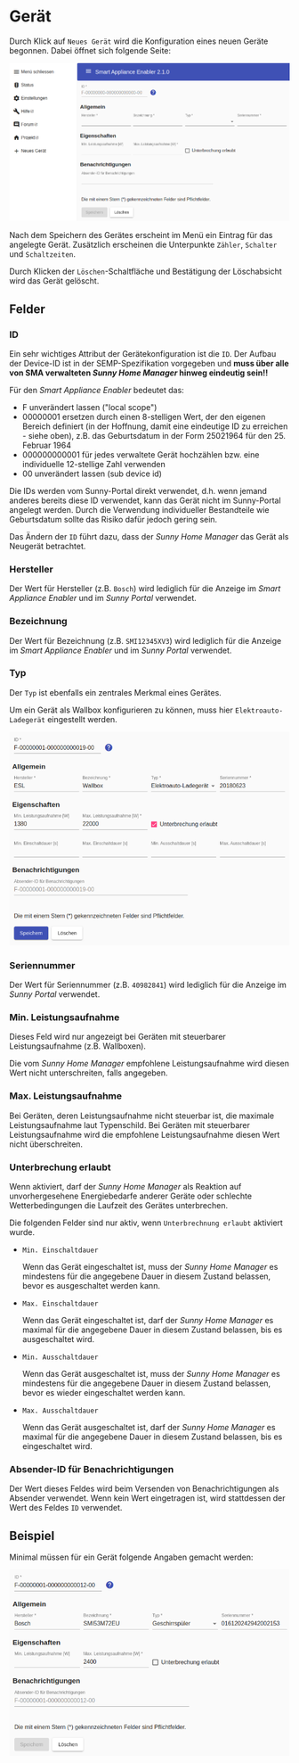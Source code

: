 # Gerät

Durch Klick auf `Neues Gerät` wird die Konfiguration eines neuen Geräte begonnen. Dabei öffnet sich folgende Seite:

![Neues Gerät](../pics/fe/ApplianceNew_DE.png)

Nach dem Speichern des Gerätes erscheint im Menü ein Eintrag für das angelegte Gerät. Zusätzlich erscheinen die Unterpunkte `Zähler`, `Schalter` und `Schaltzeiten`.

Durch Klicken der `Löschen`-Schaltfläche und Bestätigung der Löschabsicht wird das Gerät gelöscht.

## Felder

### ID
Ein sehr wichtiges Attribut der Gerätekonfiguration ist die `ID`. Der Aufbau der Device-ID ist in der SEMP-Spezifikation vorgegeben und **muss über alle von SMA verwalteten *Sunny Home Manager* hinweg eindeutig sein!!** 

Für den *Smart Appliance Enabler* bedeutet das:
* F unverändert lassen ("local scope")
* 00000001 ersetzen durch einen 8-stelligen Wert, der den eigenen Bereich definiert (in der Hoffnung, damit eine eindeutige ID zu erreichen - siehe oben), z.B. das Geburtsdatum in der Form 25021964 für den 25. Februar 1964
* 000000000001 für jedes verwaltete Gerät hochzählen bzw. eine individuelle 12-stellige Zahl verwenden
* 00 unverändert lassen (sub device id)

Die IDs werden vom Sunny-Portal direkt verwendet, d.h. wenn jemand anderes bereits diese ID verwendet, kann das Gerät nicht im Sunny-Portal angelegt werden. Durch die Verwendung individueller Bestandteile wie Geburtsdatum sollte das Risiko dafür jedoch gering sein.

Das Ändern der `ID` führt dazu, dass der *Sunny Home Manager* das Gerät als Neugerät betrachtet.

### Hersteller
Der Wert für Hersteller (z.B. `Bosch`) wird lediglich für die Anzeige im *Smart Appliance Enabler* und im *Sunny Portal* verwendet.

### Bezeichnung
Der Wert für Bezeichnung (z.B. `SMI12345XV3`) wird lediglich für die Anzeige im *Smart Appliance Enabler* und im *Sunny Portal* verwendet.

### Typ
Der `Typ` ist ebenfalls ein zentrales Merkmal eines Gerätes.

Um ein Gerät als Wallbox konfigurieren zu können, muss hier `Elektroauto-Ladegerät` eingestellt werden.

![Wallbox](../pics/fe/ApplianceEV_DE.png)

### Seriennummer
Der Wert für Seriennummer (z.B. `40982841`) wird lediglich für die Anzeige im *Sunny Portal* verwendet.

### Min. Leistungsaufnahme

Dieses Feld wird nur angezeigt bei Geräten mit steuerbarer Leistungsaufnahme (z.B. Wallboxen).

Die vom *Sunny Home Manager* empfohlene Leistungsaufnahme wird diesen Wert nicht unterschreiten, falls angegeben.

### Max. Leistungsaufnahme
Bei Geräten, deren Leistungsaufnahme nicht steuerbar ist, die maximale Leistungsaufnahme laut Typenschild. Bei Geräten mit steuerbarer Leistungsaufnahme wird die empfohlene Leistungsaufnahme diesen Wert nicht überschreiten.

### Unterbrechung erlaubt
Wenn aktiviert, darf der *Sunny Home Manager* als Reaktion auf unvorhergesehene Energiebedarfe anderer Geräte oder schlechte Wetterbedingungen die Laufzeit des Gerätes unterbrechen.

Die folgenden Felder sind nur aktiv, wenn `Unterbrechnung erlaubt` aktiviert wurde.

* `Min. Einschaltdauer`
  
  Wenn das Gerät eingeschaltet ist, muss der *Sunny Home Manager* es mindestens für die angegebene Dauer in diesem Zustand belassen, bevor es ausgeschaltet werden kann.

* `Max. Einschaltdauer`

  Wenn das Gerät eingeschaltet ist, darf der *Sunny Home Manager* es maximal für die angegebene Dauer in diesem Zustand belassen, bis es ausgeschaltet wird.

* `Min. Ausschaltdauer`

  Wenn das Gerät ausgeschaltet ist, muss der *Sunny Home Manager* es mindestens für die angegebene Dauer in diesem Zustand belassen, bevor es wieder eingeschaltet werden kann.

* `Max. Ausschaltdauer`

  Wenn das Gerät ausgeschaltet ist, darf der *Sunny Home Manager* es maximal für die angegebene Dauer in diesem Zustand belassen, bis es eingeschaltet wird.

### Absender-ID für Benachrichtigungen
Der Wert dieses Feldes wird beim Versenden von Benachrichtigungen als Absender verwendet. Wenn kein Wert eingetragen ist, wird stattdessen der Wert des Feldes `ID` verwendet. 

## Beispiel
Minimal müssen für ein Gerät folgende Angaben gemacht werden:

![Appliance](../pics/fe/Appliance_DE.png)

